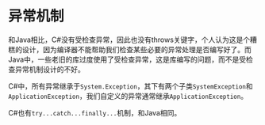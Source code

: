 # 异常机制

和Java相比，C#没有受检查异常，因此也没有throws关键字，个人认为这是个糟糕的设计，因为编译器不能帮助我们检查某些必要的异常处理是否编写好了。而Java中，一些老旧的库过度使用了受检查异常，这是库编写的问题，而不是受检查异常机制设计的不好。

C#中，所有异常继承于`System.Exception`，其下有两个子类`SystemException`和`ApplicationException`，我们自定义的异常通常继承`ApplicationException`。

C#也有`try...catch...finally...`机制，和Java相同。
